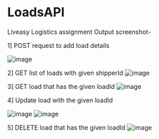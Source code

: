 # LoadsAPI

Liveasy Logistics assignment 
Output screenshot-

1] POST request to add load details

![image](https://github.com/Pushpa-Mali/PushpaMaliLoadsAPI/assets/94977416/d878bf68-483b-4cf0-80b9-38e7a1c193a9)


2] GET list of loads with given shipperId
![image](https://github.com/Pushpa-Mali/PushpaMaliLoadsAPI/assets/94977416/af286612-4316-4a30-93a6-a0edc07c7aaa)



3] GET load that has the given loadId
![image](https://github.com/Pushpa-Mali/PushpaMaliLoadsAPI/assets/94977416/144d94f7-3925-4133-a3b5-9ca34e2e0390)


4] Update load with the given loadId

![image](https://github.com/Pushpa-Mali/PushpaMaliLoadsAPI/assets/94977416/96d6dc33-477b-4466-8810-e8c8b601a82c)
![image](https://github.com/Pushpa-Mali/PushpaMaliLoadsAPI/assets/94977416/bf846747-d1d6-4a0e-899e-965213ecdd14)

5] DELETE load that has the given loadId
![image](https://github.com/Pushpa-Mali/PushpaMaliLoadsAPI/assets/94977416/851cc198-8d43-4ea2-852a-2224d000e461)







